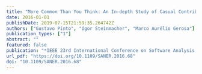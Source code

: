 ```yaml
---
title: "More Common Than You Think: An In-depth Study of Casual Contributors"
date: 2016-01-01
publishDate: 2019-07-15T21:59:35.264742Z
authors: ["Gustavo Pinto", "Igor Steinmacher", "Marco Aurélio Gerosa"]
publication_types: ["1"]
abstract: ""
featured: false
publication: "*IEEE 23rd International Conference on Software Analysis, Evolution, and Reengineering, SANER 2016, Suita, Osaka, Japan, March 14-18, 2016 - Volume 1*"
url_pdf: "https://doi.org/10.1109/SANER.2016.68"
doi: "10.1109/SANER.2016.68"
---
```


